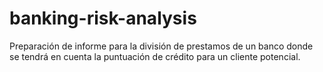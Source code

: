 # banking-risk-analysis
Preparación de informe para la división de prestamos de un banco donde se tendrá en cuenta la puntuación de crédito para un cliente potencial.
